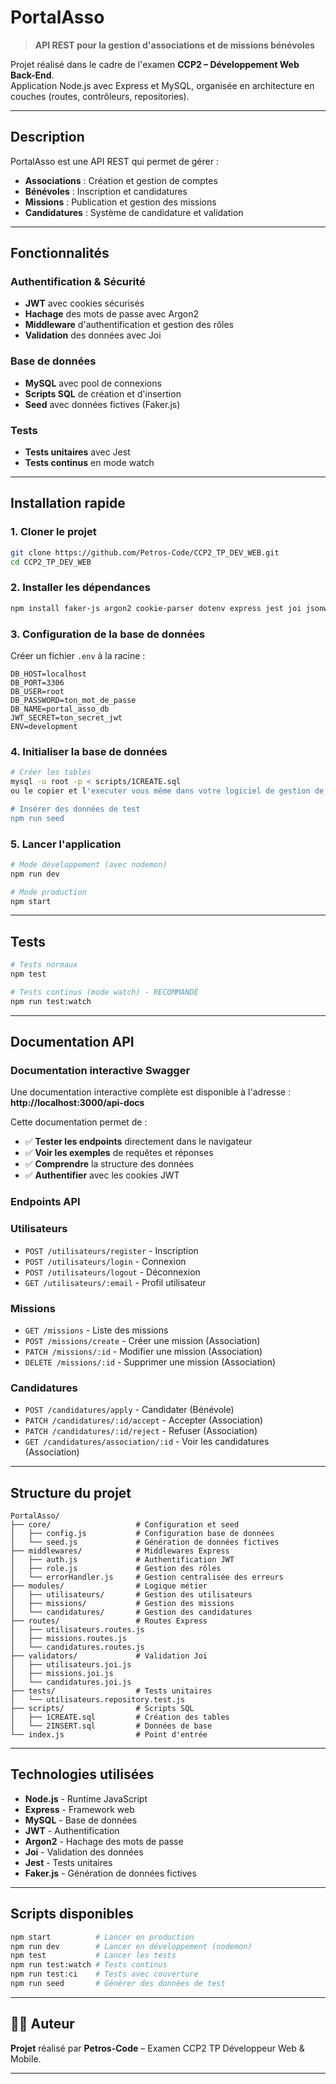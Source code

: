 # PortalAsso

> **API REST pour la gestion d'associations et de missions bénévoles**

Projet réalisé dans le cadre de l'examen **CCP2 – Développement Web Back-End**.  
Application Node.js avec Express et MySQL, organisée en architecture en couches (routes, contrôleurs, repositories).

---

## Description

PortalAsso est une API REST qui permet de gérer :
- **Associations** : Création et gestion de comptes
- **Bénévoles** : Inscription et candidatures
- **Missions** : Publication et gestion des missions
- **Candidatures** : Système de candidature et validation

---

## Fonctionnalités

### Authentification & Sécurité
- **JWT** avec cookies sécurisés
- **Hachage** des mots de passe avec Argon2
- **Middleware** d'authentification et gestion des rôles
- **Validation** des données avec Joi

### Base de données
- **MySQL** avec pool de connexions
- **Scripts SQL** de création et d'insertion
- **Seed** avec données fictives (Faker.js)

### Tests
- **Tests unitaires** avec Jest
- **Tests continus** en mode watch

---

## Installation rapide

### 1. Cloner le projet
```bash
git clone https://github.com/Petros-Code/CCP2_TP_DEV_WEB.git
cd CCP2_TP_DEV_WEB
```

### 2. Installer les dépendances
```bash
npm install faker-js argon2 cookie-parser dotenv express jest joi jsonwebtoken mysql2 path
```

### 3. Configuration de la base de données
Créer un fichier `.env` à la racine :
```env
DB_HOST=localhost
DB_PORT=3306
DB_USER=root
DB_PASSWORD=ton_mot_de_passe
DB_NAME=portal_asso_db
JWT_SECRET=ton_secret_jwt
ENV=development
```

### 4. Initialiser la base de données
```bash
# Créer les tables
mysql -u root -p < scripts/1CREATE.sql
ou le copier et l'executer vous même dans votre logiciel de gestion de BDD

# Insérer des données de test
npm run seed
```

### 5. Lancer l'application
```bash
# Mode développement (avec nodemon)
npm run dev

# Mode production
npm start
```

---

## Tests

```bash
# Tests normaux
npm test

# Tests continus (mode watch) - RECOMMANDÉ
npm run test:watch
```

---

## Documentation API

### Documentation interactive Swagger
Une documentation interactive complète est disponible à l'adresse :
**http://localhost:3000/api-docs**

Cette documentation permet de :
- ✅ **Tester les endpoints** directement dans le navigateur
- ✅ **Voir les exemples** de requêtes et réponses
- ✅ **Comprendre** la structure des données
- ✅ **Authentifier** avec les cookies JWT

### Endpoints API

### Utilisateurs
- `POST /utilisateurs/register` - Inscription
- `POST /utilisateurs/login` - Connexion
- `POST /utilisateurs/logout` - Déconnexion
- `GET /utilisateurs/:email` - Profil utilisateur

### Missions
- `GET /missions` - Liste des missions
- `POST /missions/create` - Créer une mission (Association)
- `PATCH /missions/:id` - Modifier une mission (Association)
- `DELETE /missions/:id` - Supprimer une mission (Association)

### Candidatures
- `POST /candidatures/apply` - Candidater (Bénévole)
- `PATCH /candidatures/:id/accept` - Accepter (Association)
- `PATCH /candidatures/:id/reject` - Refuser (Association)
- `GET /candidatures/association/:id` - Voir les candidatures (Association)

---

## Structure du projet

```
PortalAsso/
├── core/                   # Configuration et seed
│   ├── config.js           # Configuration base de données
│   └── seed.js             # Génération de données fictives
├── middlewares/            # Middlewares Express
│   ├── auth.js             # Authentification JWT
│   ├── role.js             # Gestion des rôles
│   └── errorHandler.js     # Gestion centralisée des erreurs
├── modules/                # Logique métier
│   ├── utilisateurs/       # Gestion des utilisateurs
│   ├── missions/           # Gestion des missions
│   └── candidatures/       # Gestion des candidatures
├── routes/                 # Routes Express
│   ├── utilisateurs.routes.js
│   ├── missions.routes.js
│   └── candidatures.routes.js
├── validators/             # Validation Joi
│   ├── utilisateurs.joi.js
│   ├── missions.joi.js
│   └── candidatures.joi.js
├── tests/                  # Tests unitaires
│   └── utilisateurs.repository.test.js
├── scripts/                # Scripts SQL
│   ├── 1CREATE.sql         # Création des tables
│   └── 2INSERT.sql         # Données de base
└── index.js                # Point d'entrée
```

---

## Technologies utilisées

- **Node.js** - Runtime JavaScript
- **Express** - Framework web
- **MySQL** - Base de données
- **JWT** - Authentification
- **Argon2** - Hachage des mots de passe
- **Joi** - Validation des données
- **Jest** - Tests unitaires
- **Faker.js** - Génération de données fictives

---

## Scripts disponibles

```bash
npm start          # Lancer en production
npm run dev        # Lancer en développement (nodemon)
npm test           # Lancer les tests
npm run test:watch # Tests continus
npm run test:ci    # Tests avec couverture
npm run seed       # Générer des données de test
```

---

## 👨‍💻 Auteur

**Projet** réalisé par **Petros-Code** – Examen CCP2 TP Développeur Web & Mobile.

---
